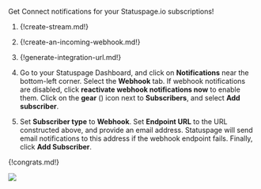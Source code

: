 Get Connect notifications for your Statuspage.io subscriptions!

1. {!create-stream.md!}

1. {!create-an-incoming-webhook.md!}

1. {!generate-integration-url.md!}

1. Go to your Statuspage Dashboard, and click on **Notifications**
   near the bottom-left corner. Select the **Webhook** tab. If webhook
   notifications are disabled, click **reactivate webhook
   notifications now** to enable them. Click on the
   **gear** (<i class="fa fa-cog"></i>) icon next to
   **Subscribers**, and select **Add subscriber**.

1. Set **Subscriber type** to **Webhook**. Set **Endpoint URL** to
   the URL constructed above, and provide an email address. Statuspage
   will send email notifications to this address if the webhook endpoint
   fails. Finally, click **Add Subscriber**.

{!congrats.md!}

![](/static/images/integrations/statuspage/001.png)
